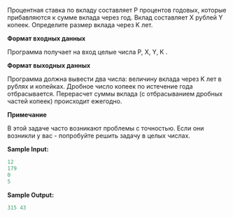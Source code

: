 Процентная ставка по вкладу составляет P процентов годовых, которые прибавляются к сумме вклада через год. Вклад составляет X рублей Y копеек. Определите размер вклада через K лет.

**Формат входных данных**

Программа получает на вход целые числа P, X, Y, K .

**Формат выходных данных**

Программа должна вывести два числа: величину вклада через K лет в рублях и копейках. Дробное число копеек по истечение года отбрасывается. Перерасчет суммы вклада (с отбрасыванием дробных частей копеек) происходит ежегодно.

**Примечание**

В этой задаче часто возникают проблемы с точностью. Если они возникли у вас - попробуйте решить задачу в целых числах.

**Sample Input:**

```cpp
12
179
0
5
```


**Sample Output:**

```cpp
315 43
```


